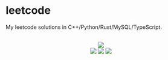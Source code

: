 # leetcode
My leetcode solutions in C++/Python/Rust/MySQL/TypeScript.

<div align="center">
<br/>
<img src="https://img.shields.io/badge/Solved-852/3374%20=%2025%25-blue.svg?style=flat-square" />
<br/>
<img src="https://img.shields.io/badge/Easy-315/840-5CB85D.svg?style=flat-square" />
<img src="https://img.shields.io/badge/Medium-424/1762-F0AE4E.svg?style=flat-square" />
<img src="https://img.shields.io/badge/Hard-113/772-D95450.svg?style=flat-square" />
</div>